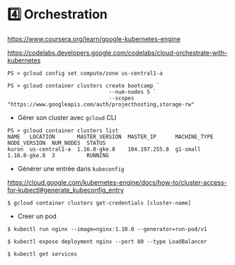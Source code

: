 # :four: Orchestration

https://www.coursera.org/learn/google-kubernetes-engine

https://codelabs.developers.google.com/codelabs/cloud-orchestrate-with-kubernetes

```
PS > gcloud config set compute/zone us-central1-a
```

```
PS > gcloud container clusters create bootcamp `
                                --num-nodes 5 `
                                --scopes "https://www.googleapis.com/auth/projecthosting,storage-rw"
```

* Gérer son cluster avec `gcloud` CLI

```
PS > gcloud container clusters list
NAME   LOCATION       MASTER_VERSION  MASTER_IP      MACHINE_TYPE  NODE_VERSION  NUM_NODES  STATUS
kuron  us-central1-a  1.16.8-gke.8    104.197.255.8  g1-small      1.16.8-gke.8  3          RUNNING
```

* Générer une entrée dans `kubeconfig`

https://cloud.google.com/kubernetes-engine/docs/how-to/cluster-access-for-kubectl#generate_kubeconfig_entry

```
$ gcloud container clusters get-credentials [cluster-name]
```


* Creer un pod

```
$ kubectl run nginx --image=nginx:1.10.0 --generator=run-pod/v1
```

```
$ kubectl expose deployment nginx --port 80 --type LoadBalancer
```

```
$ kubectl get services
```

